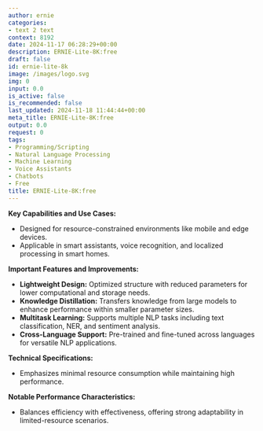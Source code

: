 ```yaml
---
author: ernie
categories:
- text 2 text
context: 8192
date: 2024-11-17 06:28:29+00:00
description: ERNIE-Lite-8K:free
draft: false
id: ernie-lite-8k
image: /images/logo.svg
img: 0
input: 0.0
is_active: false
is_recommended: false
last_updated: 2024-11-18 11:44:44+00:00
meta_title: ERNIE-Lite-8K:free
output: 0.0
request: 0
tags:
- Programming/Scripting
- Natural Language Processing
- Machine Learning
- Voice Assistants
- Chatbots
- Free
title: ERNIE-Lite-8K:free
---
```
















**Key Capabilities and Use Cases:**
- Designed for resource-constrained environments like mobile and edge devices.
- Applicable in smart assistants, voice recognition, and localized processing in smart homes.

**Important Features and Improvements:**
- **Lightweight Design:** Optimized structure with reduced parameters for lower computational and storage needs.
- **Knowledge Distillation:** Transfers knowledge from large models to enhance performance within smaller parameter sizes.
- **Multitask Learning:** Supports multiple NLP tasks including text classification, NER, and sentiment analysis.
- **Cross-Language Support:** Pre-trained and fine-tuned across languages for versatile NLP applications.

**Technical Specifications:**
- Emphasizes minimal resource consumption while maintaining high performance.
  
**Notable Performance Characteristics:**
- Balances efficiency with effectiveness, offering strong adaptability in limited-resource scenarios.

